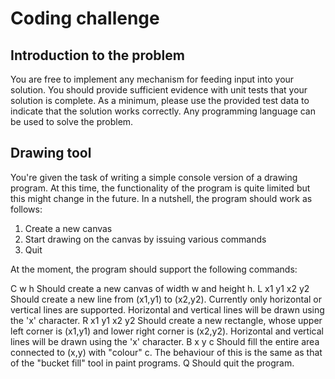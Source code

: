 # Coding challenge
## Introduction to the problem
You are free to implement any mechanism for feeding input into your solution. You should
provide sufficient evidence with unit tests that your solution is complete. As a minimum, please
use the provided test data to indicate that the solution works correctly. Any programming
language can be used to solve the problem.

## Drawing tool
You're given the task of writing a simple console version of a drawing program. At this time, the
functionality of the program is quite limited but this might change in the future. In a nutshell, the
program should work as follows:

1. Create a new canvas
2. Start drawing on the canvas by issuing various commands
3. Quit

At the moment, the program should support the following commands:

C w h Should create a new canvas of width w and height h.
L x1 y1 x2 y2 Should create a new line from (x1,y1) to (x2,y2). Currently only horizontal
or vertical lines are supported. Horizontal and vertical lines will be drawn
using the 'x' character.
R x1 y1 x2 y2 Should create a new rectangle, whose upper left corner is (x1,y1) and
lower right corner is (x2,y2). Horizontal and vertical lines will be drawn
using the 'x' character.
B x y c Should fill the entire area connected to (x,y) with "colour" c. The behaviour
of this is the same as that of the "bucket fill" tool in paint programs.
Q Should quit the program.
